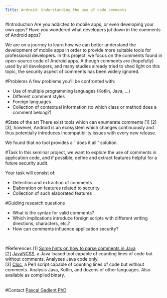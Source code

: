 ```yaml
---
Title: Android: Understanding the use of code comments
---
```


#Introduction
Are you addicted to mobile apps, or even developing your own apps?
Have you wondered what developers jot down in the comments of Android apps?

We are on a journey to learn how we can better understand the development of mobile apps in order to provide more suitable tools for professional developers.
In this project, we focus on the comments found in open-source code of Android apps.
Although comments are (hopefully) used by all developers, and many studies already tried to shed light on this topic, the security aspect of comments has been widely ignored. 

#Problems
A few problems you'll be confronted with:

-  Use of multiple programming languages (Kotlin, Java, ...)
-  Different comment styles
-  Foreign languages
-  Collection of contextual information (to which class or method does a comment belong?)

#State of the art
There exist tools which can enumerate comments [1] [2] [3], however, Android is an ecosystem which changes continuously and thus potentially introduces incompatibility issues with every new release.

We found that no tool provides a ``does it all\'' solution.

#Task
In this seminar project, we want to explore the use of comments in application code, and if possible, define and extract features helpful for a future security audit.<br>

Your task will consist of:<br>

-  Detection and extraction of comments
-  Elaboration on features related to security
-  Collection of such elaborated features

#Guiding research questions

-  What is the syntax for valid comments?
-  Which implications introduce foreign scripts with different writing directions, characters, etc.?
-  How can comments influence application security?
<br>

#References
[1] [Some hints on how to parse comments in Java](https://stackoverflow.com/questions/1657066/java-regular-expression-finding-comments-in-code)<br>
[2] [JavaNCSS](https://github.com/codehaus/javancss), a Java-based tool capable of counting lines of code but without comments. Analyses Java code only.<br>
[3] [Cloc](https://github.com/AlDanial/cloc), a Perl script capable of counting lines of code but without comments. Analysis Java, Kotlin, and dozens of other languages. Also available as compiled binary.
<br><br>

#Contact 
[Pascal Gadient PhD](%base_url%/staff/PascalGadient)
